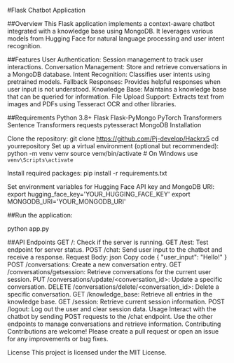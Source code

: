 #Flask Chatbot Application

##Overview
This Flask application implements a context-aware chatbot integrated with a knowledge base using MongoDB. It leverages various models from Hugging Face for natural language processing and user intent recognition.

##Features
User Authentication: Session management to track user interactions.
Conversation Management: Store and retrieve conversations in a MongoDB database.
Intent Recognition: Classifies user intents using pretrained models.
Fallback Responses: Provides helpful responses when user input is not understood.
Knowledge Base: Maintains a knowledge base that can be queried for information.
File Upload Support: Extracts text from images and PDFs using Tesseract OCR and other libraries.

##Requirements
Python 3.8+
Flask
Flask-PyMongo
PyTorch
Transformers
Sentence Transformers
requests
pytesseract
MongoDB
Installation


Clone the repository:
git clone https://github.com/Pj-develop/Hackrx5
cd yourrepository
Set up a virtual environment (optional but recommended):
python -m venv venv
source venv/bin/activate  # On Windows use `venv\Scripts\activate`

Install required packages:
pip install -r requirements.txt

Set environment variables for Hugging Face API key and MongoDB URI:
export hugging_face_key='YOUR_HUGGING_FACE_KEY'
export MONGODB_URI='YOUR_MONGODB_URI'

##Run the application:

python app.py

##API Endpoints
GET /: Check if the server is running.
GET /test: Test endpoint for server status.
POST /chat: Send user input to the chatbot and receive a response.
Request Body:
json
Copy code
{
    "user_input": "Hello!"
}
POST /conversations: Create a new conversation entry.
GET /conversations/getsession: Retrieve conversations for the current user session.
PUT /conversations/update/<conversation_id>: Update a specific conversation.
DELETE /conversations/delete/<conversation_id>: Delete a specific conversation.
GET /knowledge_base: Retrieve all entries in the knowledge base.
GET /session: Retrieve current session information.
POST /logout: Log out the user and clear session data.
Usage
Interact with the chatbot by sending POST requests to the /chat endpoint.
Use the other endpoints to manage conversations and retrieve information.
Contributing
Contributions are welcome! Please create a pull request or open an issue for any improvements or bug fixes.

License
This project is licensed under the MIT License.
